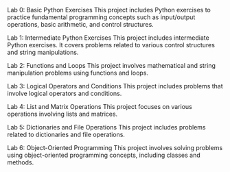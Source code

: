 Lab 0: Basic Python Exercises
This project includes Python exercises to practice fundamental programming concepts such as input/output operations, basic arithmetic, and control structures.

Lab 1: Intermediate Python Exercises
This project includes intermediate Python exercises. It covers problems related to various control structures and string manipulations.

Lab 2: Functions and Loops
This project involves mathematical and string manipulation problems using functions and loops. 

Lab 3: Logical Operators and Conditions
This project includes problems that involve logical operators and conditions.

Lab 4: List and Matrix Operations
This project focuses on various operations involving lists and matrices.

Lab 5: Dictionaries and File Operations
This project includes problems related to dictionaries and file operations.

Lab 6: Object-Oriented Programming
This project involves solving problems using object-oriented programming concepts, including classes and methods.
